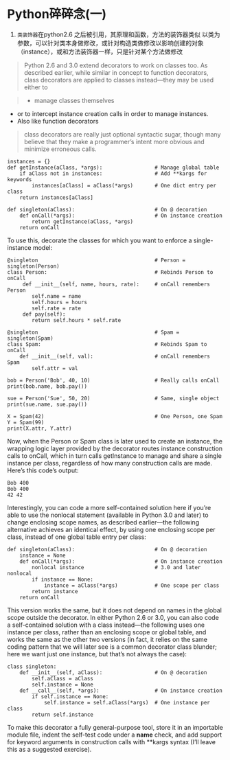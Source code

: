 <script src="http://yandex.st/highlightjs/7.3/highlight.min.js"></script>
<link rel="stylesheet" href="http://yandex.st/highlightjs/7.3/styles/github.min.css">
<script>
  hljs.initHighlightingOnLoad();
</script>

# Python碎碎念(一)


1. `类装饰器`在python2.6 之后被引用，其原理和函数，方法的装饰器类似
以类为参数，可以针对类本身做修改，或针对构造类做修改以影响创建的对象（instance），或和方法装饰器一样，只是针对某个方法做修改

>Python 2.6 and 3.0 extend decorators to work on classes too. As described earlier, while similar in concept to function decorators, class decorators are applied to classes instead—they may be used either to 

>   + manage classes themselves
   + or to intercept instance creation calls in order to manage instances. 
   + Also like function decorators

>class decorators are really just optional syntactic sugar, though many believe that they make a programmer’s intent more obvious and minimize erroneous calls.

    instances = {}
    def getInstance(aClass, *args):                 # Manage global table
        if aClass not in instances:                 # Add **kargs for keywords
            instances[aClass] = aClass(*args)       # One dict entry per class
        return instances[aClass]

    def singleton(aClass):                          # On @ decoration
        def onCall(*args):                          # On instance creation
            return getInstance(aClass, *args)
        return onCall
To use this, decorate the classes for which you want to enforce a single-instance model:

    @singleton                                      # Person = singleton(Person)
    class Person:                                   # Rebinds Person to onCall
         def __init__(self, name, hours, rate):     # onCall remembers Person
            self.name = name
            self.hours = hours
            self.rate = rate
         def pay(self):
            return self.hours * self.rate

    @singleton                                      # Spam = singleton(Spam)
    class Spam:                                     # Rebinds Spam to onCall
        def __init__(self, val):                    # onCall remembers Spam
            self.attr = val

    bob = Person('Bob', 40, 10)                     # Really calls onCall
    print(bob.name, bob.pay())

    sue = Person('Sue', 50, 20)                     # Same, single object
    print(sue.name, sue.pay())

    X = Spam(42)                                    # One Person, one Spam
    Y = Spam(99)
    print(X.attr, Y.attr)
    
    

Now, when the Person or Spam class is later used to create an instance, the wrapping logic layer provided by the decorator routes instance construction calls to onCall, which in turn calls getInstance to manage and share a single instance per class, regardless of how many construction calls are made. Here’s this code’s output:

    Bob 400
    Bob 400
    42 42

Interestingly, you can code a more self-contained solution here if you’re able to use the nonlocal statement (available in Python 3.0 and later) to change enclosing scope names, as described earlier—the following alternative achieves an identical effect, by using one enclosing scope per class, instead of one global table entry per class:

    def singleton(aClass):                          # On @ decoration
        instance = None
        def onCall(*args):                          # On instance creation
            nonlocal instance                       # 3.0 and later nonlocal
            if instance == None:
                instance = aClass(*args)            # One scope per class
            return instance
        return onCall
This version works the same, but it does not depend on names in the global scope outside the decorator. In either Python 2.6 or 3.0, you can also code a self-contained solution with a class instead—the following uses one instance per class, rather than an enclosing scope or global table, and works the same as the other two versions (in fact, it relies on the same coding pattern that we will later see is a common decorator class blunder; here we want just one instance, but that’s not always the case):

    class singleton:
        def __init__(self, aClass):                 # On @ decoration
            self.aClass = aClass
            self.instance = None
        def __call__(self, *args):                  # On instance creation
            if self.instance == None:
                self.instance = self.aClass(*args)  # One instance per class
            return self.instance
To make this decorator a fully general-purpose tool, store it in an importable module file, indent the self-test code under a __name__ check, and add support for keyword arguments in construction calls with **kargs syntax (I’ll leave this as a suggested exercise).